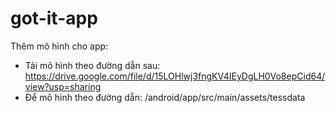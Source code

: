 # got-it-app
Thêm mô hình cho app:
  - Tải mô hình theo đường dẫn sau: https://drive.google.com/file/d/15LOHlwj3fngKV4IEyDgLH0Vo8epCid64/view?usp=sharing
  - Để mô hình theo đường dẫn: /android/app/src/main/assets/tessdata
